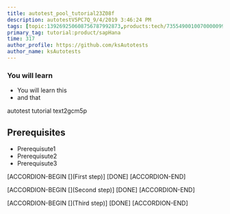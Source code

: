 ```yaml
---
title: autotest_pool_tutorial23Z08f
description: autotestV5PC7Q_9/4/2019 3:46:24 PM
tags: [topic:139269250608756787992873,products:tech/73554900100700000996,tutorial:experience/advanced]
primary_tag: tutorial:product/sapHana
time: 317
author_profile: https://github.com/ksAutotests
author_name: ksAutotests
---
```

### You will learn
- You will learn this
- and that

autotest tutorial text2gcm5p

## Prerequisites
- Prerequisute1
- Prerequisute2
- Prerequisute3

[ACCORDION-BEGIN [](First step)]
[DONE]
[ACCORDION-END]

[ACCORDION-BEGIN [](Second step)]
[DONE]
[ACCORDION-END]

[ACCORDION-BEGIN [](Third step)]
[DONE]
[ACCORDION-END]

